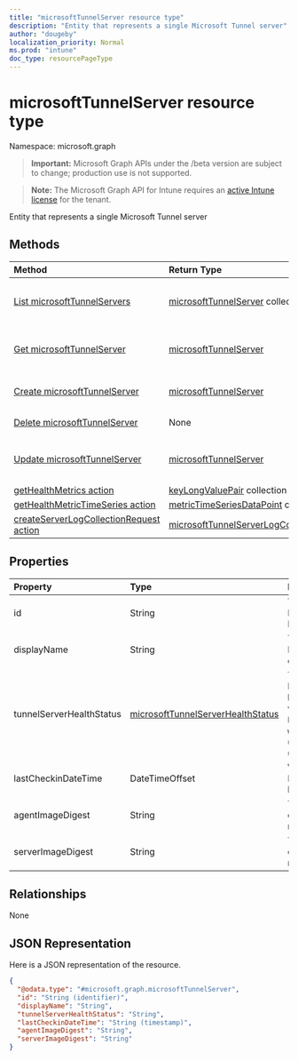 ```yaml
---
title: "microsoftTunnelServer resource type"
description: "Entity that represents a single Microsoft Tunnel server"
author: "dougeby"
localization_priority: Normal
ms.prod: "intune"
doc_type: resourcePageType
---
```


# microsoftTunnelServer resource type

Namespace: microsoft.graph

> **Important:** Microsoft Graph APIs under the /beta version are subject to change; production use is not supported.

> **Note:** The Microsoft Graph API for Intune requires an [active Intune license](https://go.microsoft.com/fwlink/?linkid=839381) for the tenant.

Entity that represents a single Microsoft Tunnel server

## Methods
|Method|Return Type|Description|
|:---|:---|:---|
|[List microsoftTunnelServers](../api/intune-mstunnel-microsofttunnelserver-list.md)|[microsoftTunnelServer](../resources/intune-mstunnel-microsofttunnelserver.md) collection|List properties and relationships of the [microsoftTunnelServer](../resources/intune-mstunnel-microsofttunnelserver.md) objects.|
|[Get microsoftTunnelServer](../api/intune-mstunnel-microsofttunnelserver-get.md)|[microsoftTunnelServer](../resources/intune-mstunnel-microsofttunnelserver.md)|Read properties and relationships of the [microsoftTunnelServer](../resources/intune-mstunnel-microsofttunnelserver.md) object.|
|[Create microsoftTunnelServer](../api/intune-mstunnel-microsofttunnelserver-create.md)|[microsoftTunnelServer](../resources/intune-mstunnel-microsofttunnelserver.md)|Create a new [microsoftTunnelServer](../resources/intune-mstunnel-microsofttunnelserver.md) object.|
|[Delete microsoftTunnelServer](../api/intune-mstunnel-microsofttunnelserver-delete.md)|None|Deletes a [microsoftTunnelServer](../resources/intune-mstunnel-microsofttunnelserver.md).|
|[Update microsoftTunnelServer](../api/intune-mstunnel-microsofttunnelserver-update.md)|[microsoftTunnelServer](../resources/intune-mstunnel-microsofttunnelserver.md)|Update the properties of a [microsoftTunnelServer](../resources/intune-mstunnel-microsofttunnelserver.md) object.|
|[getHealthMetrics action](../api/intune-mstunnel-microsofttunnelserver-gethealthmetrics.md)|[keyLongValuePair](../resources/intune-shared-keylongvaluepair.md) collection|Not yet documented|
|[getHealthMetricTimeSeries action](../api/intune-mstunnel-microsofttunnelserver-gethealthmetrictimeseries.md)|[metricTimeSeriesDataPoint](../resources/intune-mstunnel-metrictimeseriesdatapoint.md) collection|Not yet documented|
|[createServerLogCollectionRequest action](../api/intune-mstunnel-microsofttunnelserver-createserverlogcollectionrequest.md)|[microsoftTunnelServerLogCollectionResponse](../resources/intune-mstunnel-microsofttunnelserverlogcollectionresponse.md)|Not yet documented|

## Properties
|Property|Type|Description|
|:---|:---|:---|
|id|String|The MicrosoftTunnelServer's Id|
|displayName|String|The MicrosoftTunnelServer's display name|
|tunnelServerHealthStatus|[microsoftTunnelServerHealthStatus](../resources/intune-mstunnel-microsofttunnelserverhealthstatus.md)|The MicrosoftTunnelServer's health status. Possible values are: `unknown`, `healthy`, `unhealthy`, `warning`, `offline`, `upgradeInProgress`, `upgradeFailed`.|
|lastCheckinDateTime|DateTimeOffset|When the MicrosoftTunnelServer last checked in|
|agentImageDigest|String|The digest of the current agent image running on this server |
|serverImageDigest|String|The digest of the current server image running on this server |

## Relationships
None

## JSON Representation
Here is a JSON representation of the resource.
<!-- {
  "blockType": "resource",
  "keyProperty": "id",
  "@odata.type": "microsoft.graph.microsoftTunnelServer"
}
-->
``` json
{
  "@odata.type": "#microsoft.graph.microsoftTunnelServer",
  "id": "String (identifier)",
  "displayName": "String",
  "tunnelServerHealthStatus": "String",
  "lastCheckinDateTime": "String (timestamp)",
  "agentImageDigest": "String",
  "serverImageDigest": "String"
}
```



